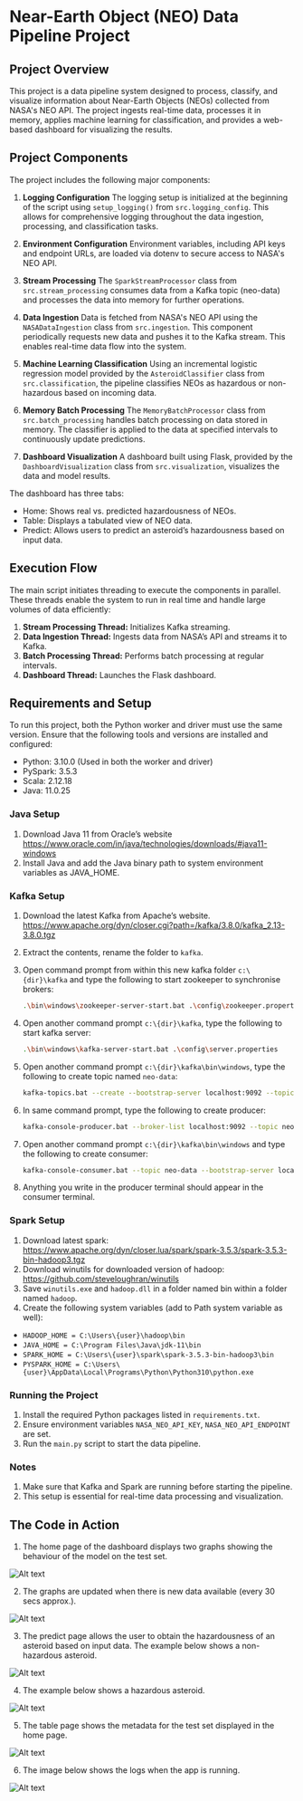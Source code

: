 
# Near-Earth Object (NEO) Data Pipeline Project

## Project Overview
This project is a data pipeline system designed to process, classify, and visualize information about Near-Earth Objects (NEOs) collected from NASA's NEO API. The project ingests real-time data, processes it in memory, applies machine learning for classification, and provides a web-based dashboard for visualizing the results.

## Project Components
The project includes the following major components:

1. **Logging Configuration**
The logging setup is initialized at the beginning of the script using `setup_logging()` from `src.logging_config`. This allows for comprehensive logging throughout the data ingestion, processing, and classification tasks.

2. **Environment Configuration**
Environment variables, including API keys and endpoint URLs, are loaded via dotenv to secure access to NASA's NEO API.

3. **Stream Processing**
The `SparkStreamProcessor` class from `src.stream_processing` consumes data from a Kafka topic (neo-data) and processes the data into memory for further operations.

4. **Data Ingestion**
Data is fetched from NASA's NEO API using the `NASADataIngestion` class from `src.ingestion`. This component periodically requests new data and pushes it to the Kafka stream. This enables real-time data flow into the system.

5. **Machine Learning Classification**
Using an incremental logistic regression model provided by the `AsteroidClassifier` class from `src.classification`, the pipeline classifies NEOs as hazardous or non-hazardous based on incoming data.

6. **Memory Batch Processing**
The `MemoryBatchProcessor` class from `src.batch_processing` handles batch processing on data stored in memory. The classifier is applied to the data at specified intervals to continuously update predictions.

7. **Dashboard Visualization**
A dashboard built using Flask, provided by the `DashboardVisualization` class from `src.visualization`, visualizes the data and model results.

The dashboard has three tabs:

- Home: Shows real vs. predicted hazardousness of NEOs.
- Table: Displays a tabulated view of NEO data.
- Predict: Allows users to predict an asteroid’s hazardousness based on input data.

## Execution Flow

The main script initiates threading to execute the components in parallel. These threads enable the system to run in real time and handle large volumes of data efficiently:

1. **Stream Processing Thread:** Initializes Kafka streaming.
2. **Data Ingestion Thread:** Ingests data from NASA’s API and streams it to Kafka.
3. **Batch Processing Thread:** Performs batch processing at regular intervals.
4. **Dashboard Thread:** Launches the Flask dashboard.


## Requirements and Setup

To run this project, both the Python worker and driver must use the same version.
Ensure that the following tools and versions are installed and configured:

- Python: 3.10.0 (Used in both the worker and driver)
- PySpark: 3.5.3
- Scala: 2.12.18
- Java: 11.0.25

### Java Setup
1. Download Java 11 from Oracle’s website https://www.oracle.com/in/java/technologies/downloads/#java11-windows
2. Install Java and add the Java binary path to system environment variables as JAVA_HOME.

### Kafka Setup
1. Download the latest Kafka from Apache’s website.
https://www.apache.org/dyn/closer.cgi?path=/kafka/3.8.0/kafka_2.13-3.8.0.tgz

2. Extract the contents, rename the folder to `kafka`.

3. Open command prompt from within this new kafka folder `c:\{dir}\kafka` and type the following to start zookeeper to synchronise brokers:
    ```bash
    .\bin\windows\zookeeper-server-start.bat .\config\zookeeper.properties

4. Open another command prompt `c:\{dir}\kafka`, type the following to start kafka server:
    ```bash
    .\bin\windows\kafka-server-start.bat .\config\server.properties

5. Open another command prompt `c:\{dir}\kafka\bin\windows`, type the following to create topic named `neo-data`:
    ```bash
    kafka-topics.bat --create --bootstrap-server localhost:9092 --topic neo-data

6. In same command prompt, type the following to create producer:
    ```bash
    kafka-console-producer.bat --broker-list localhost:9092 --topic neo-data

7. Open another command prompt `c:\{dir}\kafka\bin\windows` and type the following to create consumer:
    ```bash
    kafka-console-consumer.bat --topic neo-data --bootstrap-server localhost:9092 --from-beginning

8. Anything you write in the producer terminal should appear in the consumer terminal.

### Spark Setup
1. Download latest spark: https://www.apache.org/dyn/closer.lua/spark/spark-3.5.3/spark-3.5.3-bin-hadoop3.tgz
2. Download winutils for downloaded version of hadoop: https://github.com/steveloughran/winutils
3. Save `winutils.exe` and `hadoop.dll` in a folder named bin within a folder named `hadoop`.
4. Create the following system variables (add to Path system variable as well):
- `HADOOP_HOME = C:\Users\{user}\hadoop\bin`
- `JAVA_HOME = C:\Program Files\Java\jdk-11\bin`
- `SPARK_HOME = C:\Users\{user}\spark\spark-3.5.3-bin-hadoop3\bin`
- `PYSPARK_HOME = C:\Users\{user}\AppData\Local\Programs\Python\Python310\python.exe`

### Running the Project
1. Install the required Python packages listed in `requirements.txt`.
2. Ensure environment variables `NASA_NEO_API_KEY`, `NASA_NEO_API_ENDPOINT` are set.
3. Run the `main.py` script to start the data pipeline.

### Notes
1. Make sure that Kafka and Spark are running before starting the pipeline.
2. This setup is essential for real-time data processing and visualization.

## The Code in Action

1. The home page of the dashboard displays two graphs showing the behaviour of the model on the test set. 

![Alt text](demo/AsteroidClassifier1.jpg)

2. The graphs are updated when there is new data available (every 30 secs approx.). 

![Alt text](demo/AsteroidClassifier2.jpg)

3. The predict page allows the user to obtain the hazardousness of an asteroid based on input data. The example below shows a non-hazardous asteroid.

![Alt text](demo/AsteroidPredict1.jpg)

4. The example below shows a hazardous asteroid.

![Alt text](demo/AsteroidPredict2.jpg)

5. The table page shows the metadata for the test set displayed in the home page.

![Alt text](demo/AsteroidTable.jpg)

6. The image below shows the logs when the app is running.

![Alt text](demo/AsteroidLogs.jpg)